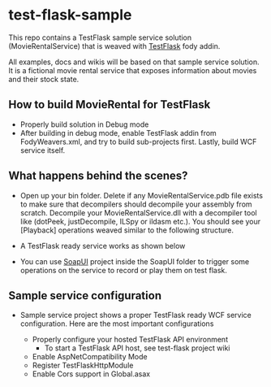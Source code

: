 # test-flask-sample
This repo contains a TestFlask sample service solution (MovieRentalService) that is weaved with [TestFlask](http://https://github.com/FatihSahin/test-flask) fody addin. 

All examples, docs and wikis will be based on that sample service solution. It is a fictional movie rental service that exposes information about movies and their stock state.

## How to build MovieRental for TestFlask 

*   Properly build solution in Debug mode
*   After building in debug mode, enable TestFlask addin from FodyWeavers.xml, and try to build sub-projects first. Lastly, build WCF service itself.

## What happens behind the scenes?

*   Open up your bin folder. Delete if any MovieRentalService.pdb file exists to make sure that decompilers should decompile your assembly from scratch. Decompile your MovieRentalService.dll with a decompiler tool like (dotPeek, justDecompile, ILSpy or ildasm etc.).
You should see your [Playback] operations weaved similar to the following structure.

*   A TestFlask ready service works as shown below

*   You can use [SoapUI](https://www.soapui.org/) project inside the SoapUI folder to trigger some operations on the service to record or play them on test flask.

## Sample service configuration

*   Sample service project shows a proper TestFlask ready WCF service configuration. Here are the most important configurations

    * Properly configure your hosted TestFlask API environment
        * To start a TestFlask API host, see test-flask project wiki 
    * Enable AspNetCompatibility Mode
    * Register TestFlaskHttpModule
    * Enable Cors support in Global.asax
